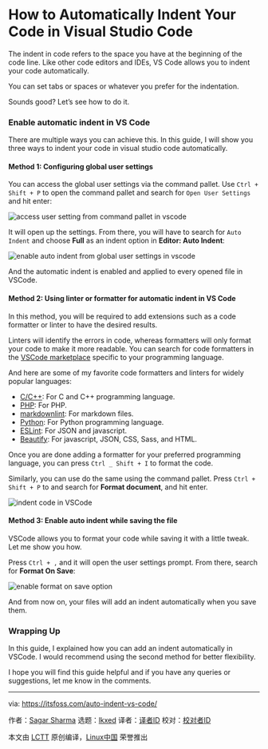 [#]: subject: "How to Automatically Indent Your Code in Visual Studio Code"
[#]: via: "https://itsfoss.com/auto-indent-vs-code/"
[#]: author: "Sagar Sharma https://itsfoss.com/author/sagar/"
[#]: collector: "lkxed"
[#]: translator: " "
[#]: reviewer: " "
[#]: publisher: " "
[#]: url: " "

How to Automatically Indent Your Code in Visual Studio Code
======

The indent in code refers to the space you have at the beginning of the code line. Like other code editors and IDEs, VS Code allows you to indent your code automatically.

You can set tabs or spaces or whatever you prefer for the indentation.

Sounds good? Let’s see how to do it.

### Enable automatic indent in VS Code

There are multiple ways you can achieve this. In this guide, I will show you three ways to indent your code in visual studio code automatically.

#### Method 1: Configuring global user settings

You can access the global user settings via the command pallet. Use `Ctrl + Shift + P` to open the command pallet and search for `Open User Settings` and hit enter:

![access user setting from command pallet in vscode][1]

It will open up the settings. From there, you will have to search for `Auto Indent` and choose **Full** as an indent option in **Editor: Auto Indent**:

![enable auto indent from global user settings in vscode][2]

And the automatic indent is enabled and applied to every opened file in VSCode.

#### Method 2: Using linter or formatter for automatic indent in VS Code

In this method, you will be required to add extensions such as a code formatter or linter to have the desired results. 

Linters will identify the errors in code, whereas formatters will only format your code to make it more readable. You can search for code formatters in the [VSCode marketplace][3] specific to your programming language.

And here are some of my favorite code formatters and linters for widely popular languages:

- [C/C++][4]: For C and C++ programming language.
- [PHP][5]: For PHP.
- [markdownlint][6]: For markdown files.
- [Python][7]: For Python programming language.
- [ESLint][8]: For JSON and javascript.
- [Beautify][9]: For javascript, JSON, CSS, Sass, and HTML.

Once you are done adding a formatter for your preferred programming language, you can press `Ctrl _ Shift + I` to format the code.

Similarly, you can use do the same using the command pallet. Press `Ctrl + Shift + P` to and search for **Format document**, and hit enter.

![indent code in VSCode][10]

#### Method 3: Enable auto indent while saving the file

VSCode allows you to format your code while saving it with a little tweak. Let me show you how.

Press `Ctrl + ,` and it will open the user settings prompt. From there, search for **Format On Save**:

![enable format on save option][11]

 And from now on, your files will add an indent automatically when you save them.

### Wrapping Up

In this guide, I explained how you can add an indent automatically in VSCode. I would recommend using the second method for better flexibility.

I hope you will find this guide helpful and if you have any queries or suggestions, let me know in the comments. 

--------------------------------------------------------------------------------

via: https://itsfoss.com/auto-indent-vs-code/

作者：[Sagar Sharma][a]
选题：[lkxed][b]
译者：[译者ID](https://github.com/译者ID)
校对：[校对者ID](https://github.com/校对者ID)

本文由 [LCTT](https://github.com/LCTT/TranslateProject) 原创编译，[Linux中国](https://linux.cn/) 荣誉推出

[a]: https://itsfoss.com/author/sagar/
[b]: https://github.com/lkxed
[1]: https://itsfoss.com/wp-content/uploads/2022/11/access-user-setting-from-command-pallet-in-vscode.png
[2]: https://itsfoss.com/wp-content/uploads/2022/11/enable-auto-indent-from-global-user-settings-in-vscode.png
[3]: https://marketplace.visualstudio.com/vscode
[4]: https://marketplace.visualstudio.com/items?itemName=ms-vscode.cpptools
[5]: https://marketplace.visualstudio.com/items?itemName=DEVSENSE.phptools-vscode
[6]: https://marketplace.visualstudio.com/items?itemName=DavidAnson.vscode-markdownlint
[7]: https://marketplace.visualstudio.com/items?itemName=ms-python.python
[8]: https://marketplace.visualstudio.com/items?itemName=dbaeumer.vscode-eslint
[9]: https://marketplace.visualstudio.com/items?itemName=HookyQR.beautify
[10]: https://itsfoss.com/wp-content/uploads/2022/11/format-document-.gif
[11]: https://itsfoss.com/wp-content/uploads/2022/11/enable-format-on-save-option.png
